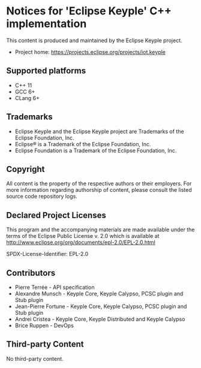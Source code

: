 # Notices for 'Eclipse Keyple' C++ implementation

This content is produced and maintained by the Eclipse Keyple project.

* Project home: https://projects.eclipse.org/projects/iot.keyple

## Supported platforms

* C++ 11
* GCC 6+
* CLang 6+

## Trademarks

* Eclipse Keyple and the Eclipse Keyple project are Trademarks of the Eclipse Foundation, Inc.
* Eclipse® is a Trademark of the Eclipse Foundation, Inc.
* Eclipse Foundation is a Trademark of the Eclipse Foundation, Inc.

## Copyright

All content is the property of the respective authors or their employers.
For more information regarding authorship of content, please consult the
listed source code repository logs.

## Declared Project Licenses

This program and the accompanying materials are made available under the terms
of the Eclipse Public License v. 2.0 which is available at
http://www.eclipse.org/org/documents/epl-2.0/EPL-2.0.html

SPDX-License-Identifier: EPL-2.0

## Contributors

* Pierre Terrée - API specification
* Alexandre Munsch - Keyple Core, Keyple Calypso, PCSC plugin and Stub plugin
* Jean-Pierre Fortune - Keyple Core, Keyple Calypso, PCSC plugin and Stub plugin
* Andrei Cristea - Keyple Core, Keyple Distributed and Keyple Calypso
* Brice Ruppen - DevOps

## Third-party Content

No third-party content.
